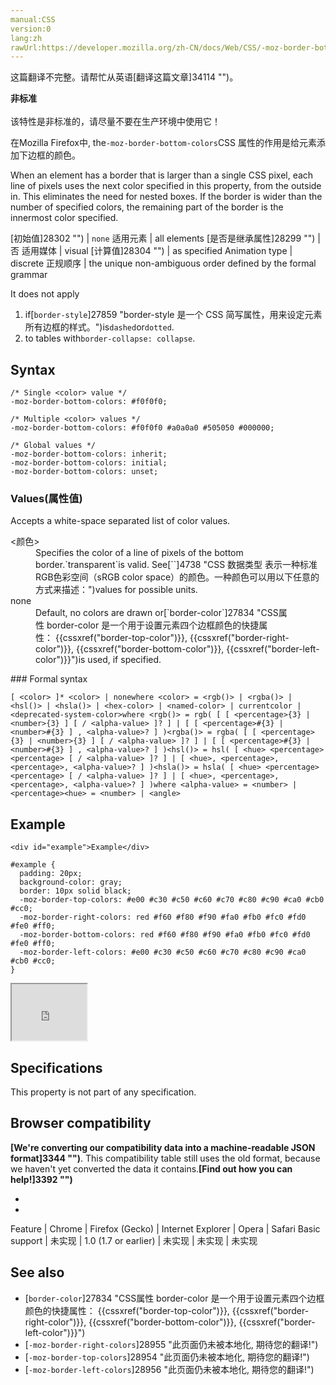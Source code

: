 ```yaml
---
manual:CSS
version:0
lang:zh
rawUrl:https://developer.mozilla.org/zh-CN/docs/Web/CSS/-moz-border-bottom-colors
---
```




这篇翻译不完整。请帮忙从英语[翻译这篇文章]34114 "")。






**非标准**<br></br>该特性是非标准的，请尽量不要在生产环境中使用它！





在Mozilla Firefox中, the`-moz-border-bottom-colors`CSS 属性的作用是给元素添加下边框的颜色。



When an element has a border that is larger than a single CSS pixel, each line of pixels uses the next color specified in this property, from the outside in. This eliminates the need for nested boxes. If the border is wider than the number of specified colors, the remaining part of the border is the innermost color specified.


[初始值]28302 "") | `none` 
适用元素 | all elements 
[是否是继承属性]28299 "") | 否 
适用媒体 | visual 
[计算值]28304 "") | as specified 
Animation type | discrete 
正规顺序 | the unique non-ambiguous order defined by the formal grammar 



It does not apply


1. if[`border-style`]27859 "border-style 是一个 CSS 简写属性，用来设定元素所有边框的样式。")is`dashed`or`dotted`.
1. to tables with`border-collapse: collapse`.

## Syntax<a name="Syntax"></a>

```
/* Single <color> value */
-moz-border-bottom-colors: #f0f0f0;

/* Multiple <color> values */
-moz-border-bottom-colors: #f0f0f0 #a0a0a0 #505050 #000000;

/* Global values */
-moz-border-bottom-colors: inherit;
-moz-border-bottom-colors: initial;
-moz-border-bottom-colors: unset;
```

### Values(属性值)<a name="Values(属性值)"></a>


Accepts a white-space separated list of color values.

<dl><dt id=''>&lt;颜色&gt;</dt><dd>Specifies the color of a line of pixels of the bottom border.`transparent`is valid. See[`<color>`]4738 "CSS 数据类型 <color> 表示一种标准RGB色彩空间（sRGB color space）的颜色。一种颜色可以用以下任意的方式来描述：")values for possible units.</dd><dt id=''>none</dt><dd>Default, no colors are drawn or[`border-color`]27834 "CSS属性 border-color 是一个用于设置元素四个边框颜色的快捷属性： {{cssxref("border-top-color")}}, {{cssxref("border-right-color")}}, {{cssxref("border-bottom-color")}}, {{cssxref("border-left-color")}}")is used, if specified.</dd></dl>
### Formal syntax<a name="Formal_syntax"></a>

```
[ <color> ]* <color> | nonewhere <color> = <rgb()> | <rgba()> | <hsl()> | <hsla()> | <hex-color> | <named-color> | currentcolor | <deprecated-system-color>where <rgb()> = rgb( [ [ <percentage>{3} | <number>{3} ] [ / <alpha-value> ]? ] | [ [ <percentage>#{3} | <number>#{3} ] , <alpha-value>? ] )<rgba()> = rgba( [ [ <percentage>{3} | <number>{3} ] [ / <alpha-value> ]? ] | [ [ <percentage>#{3} | <number>#{3} ] , <alpha-value>? ] )<hsl()> = hsl( [ <hue> <percentage> <percentage> [ / <alpha-value> ]? ] | [ <hue>, <percentage>, <percentage>, <alpha-value>? ] )<hsla()> = hsla( [ <hue> <percentage> <percentage> [ / <alpha-value> ]? ] | [ <hue>, <percentage>, <percentage>, <alpha-value>? ] )where <alpha-value> = <number> | <percentage><hue> = <number> | <angle>
```

## Example<a name="Example"></a>

```
<div id="example">Example</div>
```

```
#example {
  padding: 20px;
  background-color: gray;
  border: 10px solid black;
  -moz-border-top-colors: #e00 #c30 #c50 #c60 #c70 #c80 #c90 #ca0 #cb0 #cc0;
  -moz-border-right-colors: red #f60 #f80 #f90 #fa0 #fb0 #fc0 #fd0 #fe0 #ff0;
  -moz-border-bottom-colors: red #f60 #f80 #f90 #fa0 #fb0 #fc0 #fd0 #fe0 #ff0;
  -moz-border-left-colors: #e00 #c30 #c50 #c60 #c70 #c80 #c90 #ca0 #cb0 #cc0;
}
```


<iframe src='https://mdn.mozillademos.org/zh-CN/docs/Web/CSS/-moz-border-bottom-colors$samples/Example?revision=1253337' width='120' height='90'></iframe>



## Specifications<a name="Specifications"></a>


This property is not part of any specification.


## Browser compatibility<a name="Browser_compatibility"></a>


**[We&#39;re converting our compatibility data into a machine-readable JSON format]3344 "")**. This compatibility table still uses the old format, because we haven&#39;t yet converted the data it contains.**[Find out how you can help!]3392 "")**


* 
* 

Feature | Chrome | Firefox (Gecko) | Internet Explorer | Opera | Safari 
Basic support | 未实现 | 1.0 (1.7 or earlier) | 未实现 | 未实现 | 未实现 




## See also<a name="See_also"></a>

* [`border-color`]27834 "CSS属性 border-color 是一个用于设置元素四个边框颜色的快捷属性： {{cssxref("border-top-color")}}, {{cssxref("border-right-color")}}, {{cssxref("border-bottom-color")}}, {{cssxref("border-left-color")}}")
* [`-moz-border-right-colors`]28955 "此页面仍未被本地化, 期待您的翻译!")
* [`-moz-border-top-colors`]28954 "此页面仍未被本地化, 期待您的翻译!")
* [`-moz-border-left-colors`]28956 "此页面仍未被本地化, 期待您的翻译!")



